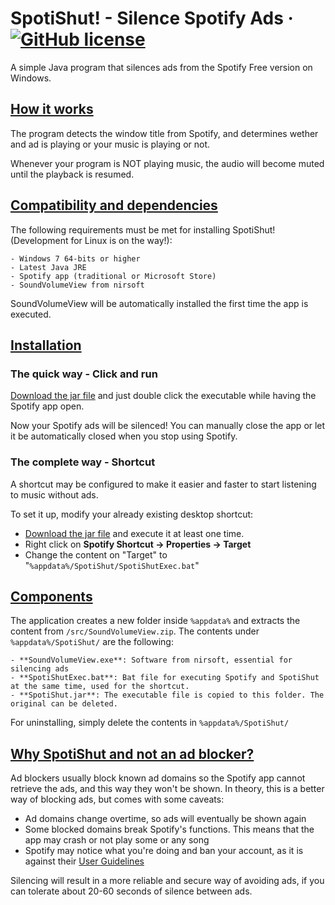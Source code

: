 # **SpotiShut!** - Silence Spotify Ads &middot; [![GitHub license](https://img.shields.io/badge/license-GPL--3.0-orange)](https://github.com/Carball0/sshsec/blob/main/LICENSE) 

A simple Java program that silences ads from the Spotify Free version on Windows.

## [How it works](#how-it-works)
The program detects the window title from Spotify, and determines wether and ad is playing or your music is playing or not.

Whenever your program is NOT playing music, the audio will become muted until the playback is resumed.

## [Compatibility and dependencies](#compatibility-and-dependencies)
The following requirements must be met for installing SpotiShut! (Development for Linux is on the way!):
```
- Windows 7 64-bits or higher
- Latest Java JRE
- Spotify app (traditional or Microsoft Store)
- SoundVolumeView from nirsoft
```
SoundVolumeView will be automatically installed the first time the app is executed.

## [Installation](#installation)

### The quick way - Click and run
[Download the jar file](https://github.com/Carball0/SpotiShut/blob/main/SpotiShut.jar?raw=true) and just double click
the executable while having the Spotify app open.


Now your Spotify ads will be silenced! You can manually close the app or let it be automatically closed when you stop
using Spotify.

### The complete way - Shortcut
A shortcut may be configured to make it easier and faster to start listening to music without ads.

To set it up, modify your already existing desktop shortcut:

- [Download the jar file](https://github.com/Carball0/SpotiShut/blob/main/SpotiShut.jar?raw=true) and execute it at least one time.
- Right click on **Spotify Shortcut -> Properties -> Target**
- Change the content on "Target" to "````%appdata%/SpotiShut/SpotiShutExec.bat````"

## [Components](#components)
The application creates a new folder inside ````%appdata%```` and extracts the content from ````/src/SoundVolumeView.zip````. The contents under ````%appdata%/SpotiShut/```` 
are the following:

```
- **SoundVolumeView.exe**: Software from nirsoft, essential for silencing ads
- **SpotiShutExec.bat**: Bat file for executing Spotify and SpotiShut at the same time, used for the shortcut.
- **SpotiShut.jar**: The executable file is copied to this folder. The original can be deleted.
```

For uninstalling, simply delete the contents in ````%appdata%/SpotiShut/````



## [Why SpotiShut and not an ad blocker?](#why-spotishut-and-not-an-ad-blocker)
Ad blockers usually block known ad domains so the Spotify app cannot retrieve the ads, and this way they won't be
shown. In theory, this is a better way of blocking ads, but comes with some caveats:
- Ad domains change overtime, so ads will eventually be shown again
- Some blocked domains break Spotify's functions. This means that the app may crash or not play some or any song
- Spotify may notice what you're doing and ban your account, as it is against their
 [User Guidelines](https://www.spotify.com/en/legal/user-guidelines/)

Silencing will result in a more reliable and secure way of avoiding ads, if you can tolerate about 20-60 seconds of silence 
between ads.